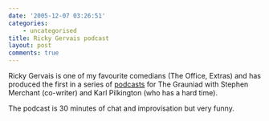 ```yaml
---
date: '2005-12-07 03:26:51'
categories:
    - uncategorised
title: Ricky Gervais podcast
layout: post
comments: true
---
```


Ricky Gervais is one of my favourite comedians (The Office, Extras) and
has produced the first in a series of
[podcasts](http://www.guardian.co.uk/rickygervais) for The Grauniad with
Stephen Merchant (co-writer) and Karl Pilkington (who has a hard time).

The podcast is 30 minutes of chat and improvisation but very funny.
